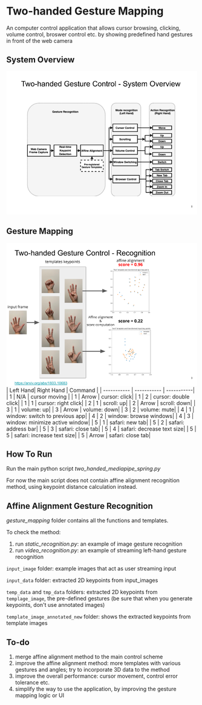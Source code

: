 # Two-handed Gesture Mapping
An computer control application that allows cursor browsing, clicking, volume control, broswer control etc. by showing predefined hand gestures in front of the web camera

## System Overview

![System](System.png)

## Gesture Mapping
![Recognition](Recognition.png)
| Left Hand| Right Hand | Command |
| ----------- | ----------- | -----------|
| 1 |  N/A | cursor moving |
| 1 | Arrow | cursor: click|
| 1 | 2 | cursor: double click|
| 1 | 1 | cursor: right click|
| 2 | 1 | scroll: up|
| 2 | Arrow | scroll: down|
| 3 | 1 | volume: up|
| 3 | Arrow | volume: down|
| 3 | 2 | volume: mute|
| 4 | 1 | window: switch to previous app|
| 4 | 2 | window: browse windows|
| 4 | 3 | window: minimize active window|
| 5 | 1 | safari: new tab|
| 5 | 2 | safari: address bar|
| 5 | 3 | safari: close tab|
| 5 | 4 | safari: decrease text size|
| 5 | 5 | safari: increase text size|
| 5 | Arrow | safari: close tab|




## How To Run
Run the main python script *two_handed_mediapipe_spring.py*

For now the main script does not contain affine alignment recognition method, using keypoint distance calculation instead.



## Affine Alignment Gesture Recognition

*gesture_mapping* folder contains all the functions and templates.

To check the method:
1. run *static_recognition.py*: an example of image gesture recognition
2. run *video_recognition.py*: an example of streaming left-hand gesture recognition

`input_image` folder: example images that act as user streaming input

`input_data` folder: extracted 2D keypoints from input_images

`temp_data` and `tmp_data` folders: extracted 2D keypoints from `templage_image`, the pre-defined gestures (be sure that when you generate keypoints, don't use annotated images)

`template_image_annotated_new` folder: shows the extracted keypoints from template images

## To-do
1. merge affine alignment method to the main control scheme
2. improve the affine alignment method: more templates with various gestures and angles; try to incorporate 3D data to the method
3. improve the overall performance: cursor movement, control error tolerance etc.
4. simplify the way to use the application, by improving the gesture mapping logic or UI


